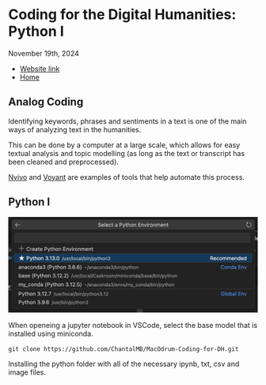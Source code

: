# Coding for the Digital Humanities: Python I

November 19th, 2024

- [Website link](https://dh-coding-docs.netlify.app/)
- [Home](README.md)

## Analog Coding

Identifying keywords, phrases and sentiments in a text is one of the main ways of analyzing text in the humanities. 

This can be done by a computer at a large scale, which allows for easy textual analysis and topic modelling (as long as the text or transcript has been cleaned and preprocessed).

[Nvivo](https://carleton.ca/its/nvivo/) and [Voyant](https://voyant-tools.org/) are examples of tools that help automate this process.

## Python I

![Python kernals on my computer](images/python-env.png)

When openeing a jupyter notebook in VSCode, select the base model that is installed using miniconda. 

```
git clone https://github.com/ChantalMB/MacOdrum-Coding-for-DH.git
```
Installing the python folder with all of the necessary ipynb, txt, csv and image files.
